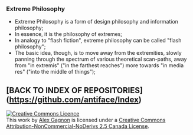 ### Extreme Philosophy
* Extreme Philosophy is a form of design philosophy and information philosophy;
* In essence, it is the philosophy of extremes;
* In analogy to "flash fiction", extreme philosophy can be called "flash philosophy";
* The basic idea, though, is to move away from the extremities, slowly panning through the spectrum of various theoretical scan-paths, away from "in extremis" ("in the farthest reaches") more towards "in media res" ("into the middle of things");

## [BACK TO INDEX OF REPOSITORIES] (https://github.com/antiface/Index)

<a rel="license" href="http://creativecommons.org/licenses/by-nc-nd/2.5/ca/deed.en_GB"><img alt="Creative Commons Licence" style="border-width:0" src="http://i.creativecommons.org/l/by-nc-nd/2.5/ca/80x15.png" /></a><br />This work by <a xmlns:cc="http://creativecommons.org/ns#" href="http://alexgagnon.com" property="cc:attributionName" rel="cc:attributionURL">Alex Gagnon</a> is licensed under a <a rel="license" href="http://creativecommons.org/licenses/by-nc-nd/2.5/ca/deed.en_GB">Creative Commons Attribution-NonCommercial-NoDerivs 2.5 Canada License</a>.
